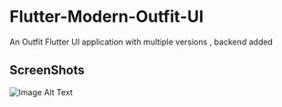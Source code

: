 # Flutter-Modern-Outfit-UI

An Outfit Flutter UI application with multiple versions , backend added  

## ScreenShots

![Image Alt Text](https://i.pinimg.com/564x/ce/e6/b3/cee6b3207b6a1949acac53a64f866d5e.jpg)



